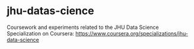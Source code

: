 # jhu-datas-cience
Coursework and experiments related to the JHU Data Science Specialization on Coursera: https://www.coursera.org/specializations/jhu-data-science
